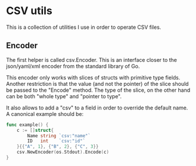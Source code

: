 # CSV utils

This is a collection of utilities I use in order to operate CSV files.

## Encoder

The first helper is  called csv.Encoder. This is an interface closer to the json/yaml/xml encoder from the standard
library of Go.

This encoder only works with slices of structs with primitive type fields. Another restriction is that the value (and
not the pointer) of the slice should be passed to the "Encode" method. The type of the slice, on the other hand can be
both "whole type" and "pointer to type".

It also allows to add a "csv" to a field in order to override the default name.
A canonical example should be:

```go
func example() {
    c := []struct{
        Name string `csv:"name"`
        ID   int    `csv:"id"`
    }{{"A", 1}, {"B", 2}, {"C", 3}}
    csv.NewEncoder(os.Stdout).Encode(c)
}
```